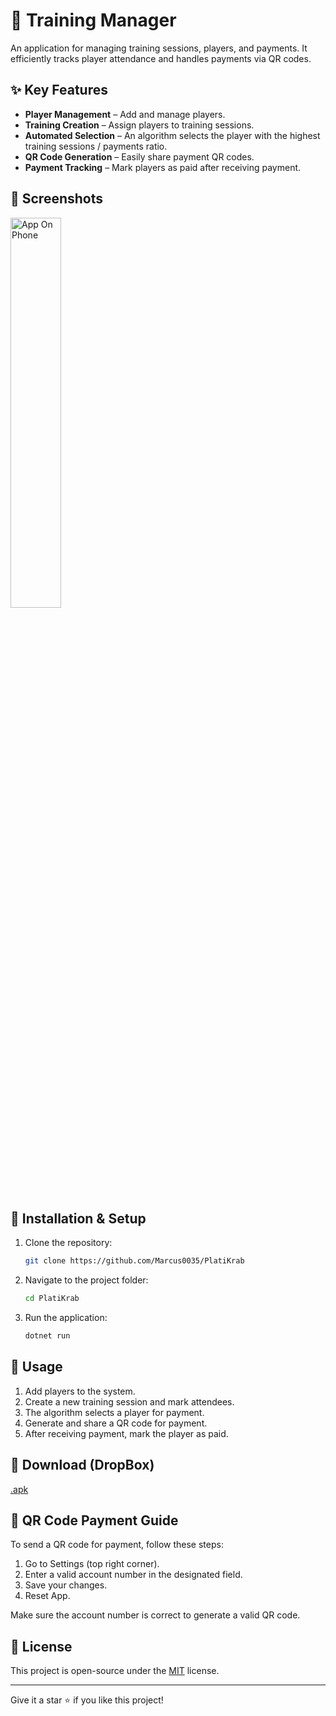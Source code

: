 # 📌 Training Manager

An application for managing training sessions, players, and payments. It efficiently tracks player attendance and handles payments via QR codes.

## ✨ Key Features

- **Player Management** – Add and manage players.
- **Training Creation** – Assign players to training sessions.
- **Automated Selection** – An algorithm selects the player with the highest training sessions / payments ratio.
- **QR Code Generation** – Easily share payment QR codes.
- **Payment Tracking** – Mark players as paid after receiving payment.

## 📸 Screenshots

<img src="https://github.com/user-attachments/assets/ee66f970-947d-47d8-9bd4-dfd7f910ec17" alt="App On Phone" style="width:40%; height:auto;">


## 🚀 Installation & Setup

1. Clone the repository:
   ```sh
   git clone https://github.com/Marcus0035/PlatiKrab
   ```
2. Navigate to the project folder:
   ```sh
   cd PlatiKrab
   ```
3. Run the application:
   ```sh
   dotnet run
   ```

## 📌 Usage

1. Add players to the system.
2. Create a new training session and mark attendees.
3. The algorithm selects a player for payment.
4. Generate and share a QR code for payment.
5. After receiving payment, mark the player as paid.

## 📲 Download (DropBox)

[.apk](https://www.dropbox.com/scl/fo/c38forzjo87g5i4hwut6n/AOY64dkbt_tNlGJDKO7GKH4?rlkey=7fhl0mh7vfizilvbi5wccg6ac&st=yj4jsiae&dl=0)

## 📖 QR Code Payment Guide

To send a QR code for payment, follow these steps:

1) Go to Settings (top right corner).
2) Enter a valid account number in the designated field.
3) Save your changes.
4) Reset App.

Make sure the account number is correct to generate a valid QR code.

## 📄 License

This project is open-source under the [MIT](LICENSE) license.

---
Give it a star ⭐ if you like this project!
